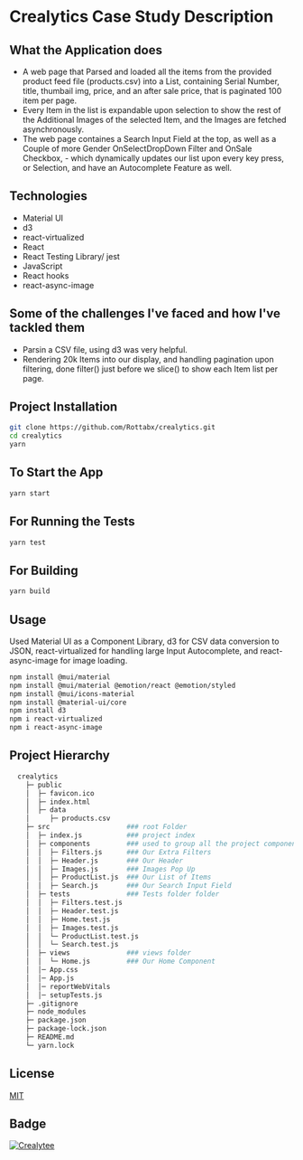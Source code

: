 # Crealytics Case Study Description

## What the Application does

- A web page that Parsed and loaded all the items from the provided product feed file (products.csv) into a List, containing Serial Number, title, thumbail img, price, and an after sale price, that is paginated 100 item per page.
- Every Item in the list is expandable upon selection to show the rest of the Additional Images of the selected Item, and the Images are fetched asynchronously.
- The web page containes a Search Input Field at the top, as well as a Couple of more Gender OnSelectDropDown Filter and OnSale Checkbox,    - which dynamically updates our list upon every key press, or Selection, and have an Autocomplete Feature as well.

## Technologies

- Material UI
- d3
- react-virtualized
- React
- React Testing Library/ jest
- JavaScript
- React hooks
- react-async-image

## Some of the challenges I've faced and how I've tackled them

- Parsin a CSV file, using d3 was very helpful.
- Rendering 20k Items into our display, and handling pagination upon filtering, done filter() just before we slice() to show each Item list per page.

## Project Installation

```bash
git clone https://github.com/Rottabx/crealytics.git
cd crealytics
yarn 
```

## To Start the App

```bash
yarn start
```

## For Running the Tests

```bash
yarn test
```

## For Building

```bash
yarn build
```

## Usage

Used Material UI as a Component Library, d3 for CSV data conversion to JSON, react-virtualized for handling large Input Autocomplete, and react-async-image for image loading.

```bash
npm install @mui/material
npm install @mui/material @emotion/react @emotion/styled
npm install @mui/icons-material
npm install @material-ui/core
npm install d3
npm i react-virtualized
npm i react-async-image
```

## Project Hierarchy
```bash
  crealytics    
    ├─ public
    │  ├─ favicon.ico
    │  ├─ index.html
    │  ├─ data
    │     ├─ products.csv
    ├─ src                   ### root Folder
    │  ├─ index.js           ### project index
    │  ├─ components         ### used to group all the project components
    │  │  ├─ Filters.js      ### Our Extra Filters
    │  │  ├─ Header.js       ### Our Header
    │  │  ├─ Images.js       ### Images Pop Up
    │  │  ├─ ProductList.js  ### Our List of Items
    │  │  ├─ Search.js       ### Our Search Input Field
    │  ├─ tests              ### Tests folder folder
    │  │  ├─ Filters.test.js 
    │  │  ├─ Header.test.js    
    │  │  ├─ Home.test.js      
    │  │  ├─ Images.test.js   
    │  │  └─ ProductList.test.js 
    │  │  └─ Search.test.js
    │  ├─ views              ### views folder
    │  │  └─ Home.js         ### Our Home Component
    │  │─ App.css
    │  │─ App.js
    │  │─ reportWebVitals
    │  │─ setupTests.js
    ├─ .gitignore 
    ├─ node_modules
    ├─ package.json
    ├─ package-lock.json
    ├─ README.md
    └─ yarn.lock
```

## License

[MIT](https://choosealicense.com/licenses/mit/)

## Badge

<a href="https://www.crealytics.com"> <img src="https://img.shields.io/badge/Mahmoud%20Rottab-Crealytee-red" alt="Crealytee" /> </a>
  